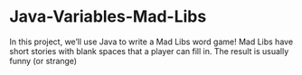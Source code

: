 # Java-Variables-Mad-Libs
In this project, we’ll use Java to write a Mad Libs word game! Mad Libs have short stories with blank spaces that a player can fill in. The result is usually funny (or strange)
